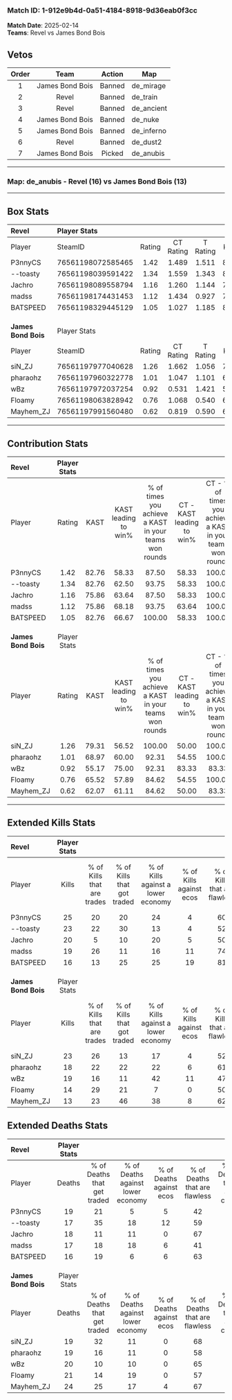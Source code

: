 ### Match ID: 1-912e9b4d-0a51-4184-8918-9d36eab0f3cc  
**Match Date**: 2025-02-14  
**Teams**: Revel vs James Bond Bois  

## Vetos  

| Order | Team | Action | Map |
| :---: | :--: | :----: | --- |
| 1 | James Bond Bois | Banned | de_mirage |
| 2 | Revel | Banned | de_train |
| 3 | Revel | Banned | de_ancient |
| 4 | James Bond Bois | Banned | de_nuke |
| 5 | James Bond Bois | Banned | de_inferno |
| 6 | Revel | Banned | de_dust2 |
| 7 | James Bond Bois | Picked | de_anubis |

---  

### **Map**: de_anubis - Revel (16) vs James Bond Bois (13)  
---  

## Box Stats  

| **Revel**           | Player Stats      |        |           |          |       |       |       |         |        |      |     |
| :- | :- | :-: | :-: | :-: | :-: | :-: | :-: | :-: | :-: | :-: | :-: |
| Player              | SteamID           | Rating | CT Rating | T Rating | KAST  |  ADR  | Kills | Assists | Deaths | K/D  | HS% |
| P3nnyCS             | 76561198072585465 |  1.42  |   1.489   |  1.511   | 82.76 | 102.8 |  25   |    8    |   19   | 1.32 | 68  |
| --toasty            | 76561198039591422 |  1.34  |   1.559   |  1.343   | 82.76 | 85.8  |  23   |    7    |   17   | 1.35 | 56  |
| Jachro              | 76561198089558794 |  1.16  |   1.260   |  1.144   | 75.86 | 82.8  |  20   |    3    |   18   | 1.11 | 60  |
| madss               | 76561198174431453 |  1.12  |   1.434   |  0.927   | 75.86 | 72.0  |  19   |    5    |   17   | 1.12 | 63  |
| BATSPEED            | 76561198329445129 |  1.05  |   1.027   |  1.185   | 82.76 | 55.0  |  16   |    8    |   16   | 1.00 | 25  |
|                     |                   |        |           |          |       |       |       |         |        |      |     |
|                     |                   |        |           |          |       |       |       |         |        |      |     |
|                     |                   |        |           |          |       |       |       |         |        |      |     |
| **James Bond Bois** | Player Stats      |        |           |          |       |       |       |         |        |      |     |
| Player              | SteamID           | Rating | CT Rating | T Rating | KAST  |  ADR  | Kills | Assists | Deaths | K/D  | HS% |
| siN_ZJ              | 76561197977040628 |  1.26  |   1.662   |  1.056   | 79.31 | 83.9  |  23   |    4    |   19   | 1.21 | 21  |
| pharaohz            | 76561197960322778 |  1.01  |   1.047   |  1.101   | 68.97 | 73.4  |  18   |    8    |   19   | 0.95 | 55  |
| wBz                 | 76561197972037254 |  0.92  |   0.531   |  1.421   | 55.17 | 75.8  |  19   |    5    |   20   | 0.95 | 21  |
| Floamy              | 76561198063828942 |  0.76  |   1.068   |  0.540   | 65.52 | 52.9  |  14   |    5    |   21   | 0.67 | 42  |
| Mayhem_ZJ           | 76561197991560480 |  0.62  |   0.819   |  0.590   | 62.07 | 45.4  |  13   |    3    |   24   | 0.54 | 61  |
---  

## Contribution Stats  

| **Revel**           | Player Stats |       |                      |                                                        |                           |                                                             |                          |                                                            |
| :- | :-: | :-: | :-: | :-: | :-: | :-: | :-: | :-: |
| Player              |    Rating    | KAST  | KAST leading to win% | % of times you achieve a KAST in your teams won rounds | CT - KAST leading to win% | CT - % of times you achieve a KAST in your teams won rounds | T - KAST leading to win% | T - % of times you achieve a KAST in your teams won rounds |
| P3nnyCS             |     1.42     | 82.76 |        58.33         |                         87.50                          |           58.33           |                           100.00                            |          58.33           |                           77.78                            |
| --toasty            |     1.34     | 82.76 |        62.50         |                         93.75                          |           58.33           |                           100.00                            |          66.67           |                           88.89                            |
| Jachro              |     1.16     | 75.86 |        63.64         |                         87.50                          |           58.33           |                           100.00                            |          70.00           |                           77.78                            |
| madss               |     1.12     | 75.86 |        68.18         |                         93.75                          |           63.64           |                           100.00                            |          72.73           |                           88.89                            |
| BATSPEED            |     1.05     | 82.76 |        66.67         |                         100.00                         |           58.33           |                           100.00                            |          75.00           |                           100.00                           |
|                     |              |       |                      |                                                        |                           |                                                             |                          |                                                            |
|                     |              |       |                      |                                                        |                           |                                                             |                          |                                                            |
|                     |              |       |                      |                                                        |                           |                                                             |                          |                                                            |
| **James Bond Bois** | Player Stats |       |                      |                                                        |                           |                                                             |                          |                                                            |
| Player              |    Rating    | KAST  | KAST leading to win% | % of times you achieve a KAST in your teams won rounds | CT - KAST leading to win% | CT - % of times you achieve a KAST in your teams won rounds | T - KAST leading to win% | T - % of times you achieve a KAST in your teams won rounds |
| siN_ZJ              |     1.26     | 79.31 |        56.52         |                         100.00                         |           50.00           |                           100.00                            |          63.64           |                           100.00                           |
| pharaohz            |     1.01     | 68.97 |        60.00         |                         92.31                          |           54.55           |                           100.00                            |          66.67           |                           85.71                            |
| wBz                 |     0.92     | 55.17 |        75.00         |                         92.31                          |           83.33           |                            83.33                            |          70.00           |                           100.00                           |
| Floamy              |     0.76     | 65.52 |        57.89         |                         84.62                          |           54.55           |                           100.00                            |          62.50           |                           71.43                            |
| Mayhem_ZJ           |     0.62     | 62.07 |        61.11         |                         84.62                          |           50.00           |                            83.33                            |          75.00           |                           85.71                            |
---  

## Extended Kills Stats  

| **Revel**           | Player Stats |                            |                            |                                    |                         |                              |                                 |                                       |                    |           |
| :- | :-: | :-: | :-: | :-: | :-: | :-: | :-: | :-: | :-: | :-: |
| Player              |    Kills     | % of Kills that are trades | % of Kills that got traded | % of Kills against a lower economy | % of Kills against ecos | % of Kills that are flawless | % of Kills that are close duels | % of Kills that are assisted by flash | Pistol Round Kills | AWP Kills |
| P3nnyCS             |      25      |             20             |             20             |                 24                 |            4            |              60              |                0                |                   4                   |         1          |     0     |
| --toasty            |      23      |             22             |             30             |                 13                 |            4            |              52              |                9                |                   4                   |         3          |     0     |
| Jachro              |      20      |             5              |             10             |                 20                 |            5            |              50              |               10                |                   0                   |         2          |     1     |
| madss               |      19      |             26             |             11             |                 16                 |           11            |              74              |                5                |                   0                   |         1          |     0     |
| BATSPEED            |      16      |             13             |             25             |                 25                 |           19            |              81              |                0                |                   6                   |         0          |     7     |
|                     |              |                            |                            |                                    |                         |                              |                                 |                                       |                    |           |
|                     |              |                            |                            |                                    |                         |                              |                                 |                                       |                    |           |
|                     |              |                            |                            |                                    |                         |                              |                                 |                                       |                    |           |
| **James Bond Bois** | Player Stats |                            |                            |                                    |                         |                              |                                 |                                       |                    |           |
| Player              |    Kills     | % of Kills that are trades | % of Kills that got traded | % of Kills against a lower economy | % of Kills against ecos | % of Kills that are flawless | % of Kills that are close duels | % of Kills that are assisted by flash | Pistol Round Kills | AWP Kills |
| siN_ZJ              |      23      |             26             |             13             |                 17                 |            4            |              52              |                4                |                   0                   |         1          |    16     |
| pharaohz            |      18      |             22             |             22             |                 22                 |            6            |              61              |               11                |                   6                   |         2          |     0     |
| wBz                 |      19      |             16             |             11             |                 42                 |           11            |              47              |               11                |                   0                   |         1          |     0     |
| Floamy              |      14      |             29             |             21             |                 7                  |            0            |              50              |                7                |                   0                   |         0          |     0     |
| Mayhem_ZJ           |      13      |             23             |             46             |                 38                 |            8            |              62              |               15                |                   0                   |         1          |     0     |
## Extended Deaths Stats  

| **Revel**           | Player Stats |                             |                                   |                          |                               |                            |                           |               |
| :- | :-: | :-: | :-: | :-: | :-: | :-: | :-: | :-: |
| Player              |    Deaths    | % of Deaths that get traded | % of Deaths against lower economy | % of Deaths against ecos | % of Deaths that are flawless | % of Deaths that are close | % of Deaths while blinded | Deaths to AWP |
| P3nnyCS             |      19      |             21              |                 5                 |            5             |              42               |             16             |             0             |       3       |
| --toasty            |      17      |             35              |                18                 |            12            |              59               |             6              |             0             |       2       |
| Jachro              |      18      |             11              |                11                 |            0             |              67               |             11             |             0             |       5       |
| madss               |      17      |             18              |                18                 |            6             |              41               |             12             |             0             |       3       |
| BATSPEED            |      16      |             19              |                 6                 |            6             |              63               |             0              |             6             |       3       |
|                     |              |                             |                                   |                          |                               |                            |                           |               |
|                     |              |                             |                                   |                          |                               |                            |                           |               |
|                     |              |                             |                                   |                          |                               |                            |                           |               |
| **James Bond Bois** | Player Stats |                             |                                   |                          |                               |                            |                           |               |
| Player              |    Deaths    | % of Deaths that get traded | % of Deaths against lower economy | % of Deaths against ecos | % of Deaths that are flawless | % of Deaths that are close | % of Deaths while blinded | Deaths to AWP |
| siN_ZJ              |      19      |             32              |                11                 |            0             |              68               |             0              |             5             |       1       |
| pharaohz            |      19      |             16              |                11                 |            0             |              58               |             5              |             0             |       1       |
| wBz                 |      20      |             10              |                10                 |            0             |              65               |             10             |             5             |       2       |
| Floamy              |      21      |             14              |                19                 |            0             |              57               |             10             |             5             |       3       |
| Mayhem_ZJ           |      24      |             25              |                17                 |            4             |              67               |             0              |             0             |       1       |
